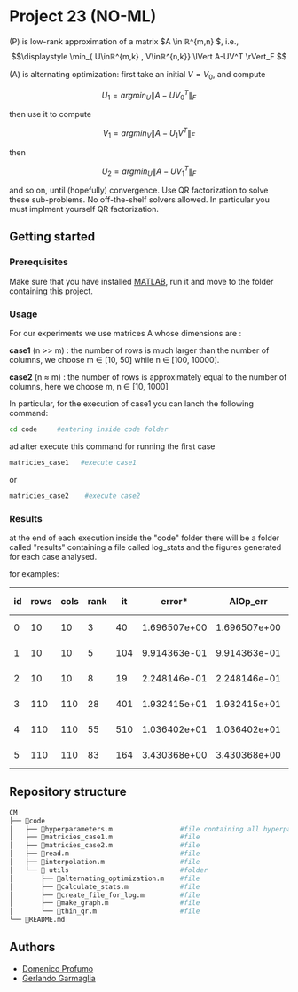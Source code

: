# Project 23 (NO-ML)

(P) is low-rank approximation of a matrix $A \in ℝ^{m,n} $, i.e., 
$$\displaystyle \min_{ U\inℝ^{m,k} , V\inℝ^{n,k}} \lVert A-UV^T \rVert_F $$

(A) is alternating optimization: first take an initial $V = V_0$, and compute

$$  U_1 = arg min_{U} \lVert A-UV_0^T \rVert_{F} $$

then use it to compute

$$  V_1 = arg min_{V} \lVert A-U_1V^T \rVert_{F} $$

then 

$$  U_2 = arg min_U \lVert A-UV_1^T \rVert_{F} $$

and so on, until (hopefully) convergence. Use QR factorization to solve these sub-problems. No off-the-shelf solvers allowed. In particular you must implment yourself QR factorization.

## Getting started

### Prerequisites 

Make sure that you have installed [MATLAB](https://it.mathworks.com/products/matlab/student.html), run it and move to the folder containing this project.

### Usage

For our experiments we use matrices A whose dimensions are :

**case1** (n >> m) : the number of rows is much larger than the number of columns, we choose
m ∈ [10, 50] while n ∈ [100, 10000].

**case2** (n ≈ m) : the number of rows is approximately equal to the number of columns, here we choose
m, n ∈ [10, 1000]

In particular, for the execution of case1 you can lanch the following command:
```bash
cd code     #entering inside code folder
```
ad after execute this command for running the first case
```bash
matricies_case1   #execute case1
```
or 
```bash
matricies_case2    #execute case2
```

### Results

at the end of each execution inside the "code" folder there will be a folder called "results" containing a file called log_stats and the figures generated for each case analysed.

for examples:

|  id | rows | cols | rank | it  | error* |  AlOp_err	|	svd_error	|  (AlOp_err-error*)/error*    | (svd_err-error*)/error*   |   timer_opt	| timer_svd |
|-----|------|------|------|-----|--------|-------------|---------------|----------------------------|---------------------------|--------------|-------------|
0  |  10 | 10  | 3  | 40  |	1.696507e+00 | 1.696507e+00 | 1.696507e+00 | 0.000000e+00 | 0.000000e+00 | 2.422530e-02 | 6.431580e-02
1  |  10 | 10  | 5  | 104 | 9.914363e-01 | 9.914363e-01 | 9.914363e-01 | 0.000000e+00 | 0.000000e+00 | 5.374200e-03 | 6.401320e-02
2  |  10 | 10  | 8  | 19  |	2.248146e-01 | 2.248146e-01 | 2.248146e-01 | 0.000000e+00 | 1.234599e-16 | 8.723000e-04 | 6.402540e-02
3  | 110 | 110 | 28 | 401 | 1.932415e+01 | 1.932415e+01 | 1.932415e+01 | 3.676968e-16 | 0.000000e+00 | 3.894258e-01 | 1.350430e-02
4  | 110 | 110 | 55 | 510 | 1.036402e+01 | 1.036402e+01 | 1.036402e+01 | 0.000000e+00 | 1.199776e-15 | 7.527133e-01 | 1.418680e-02
5  | 110 | 110 | 83 | 164 | 3.430368e+00 | 3.430368e+00 | 3.430368e+00 | 0.000000e+00 | 5.178327e-16 | 3.688086e-01 | 1.352460e-02


## Repository structure
```bash
CM
├── 📂code
│   ├── 📄hyperparameters.m                 #file containing all hyperparameters used
│   ├── 📄matricies_case1.m                 #file
│   ├── 📄matricies_case2.m                 #file
│   ├── 📄read.m                            #file
│   ├── 📄interpolation.m                   #file
│   └── 📂 utils                            #folder
│       ├── 📄alternating_optimization.m    #file 
│       ├── 📄calculate_stats.m             #file 
│       ├── 📄create_file_for_log.m         #file 
│       ├── 📄make_graph.m                  #file 
│       └── 📄thin_qr.m                     #file 
└── 📄README.md
```

## Authors
- [Domenico Profumo]()
- [Gerlando Garmaglia]()
